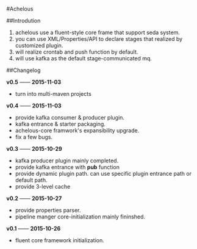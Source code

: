#Achelous

##Introdution
1. achelous use a fluent-style core frame that support seda system. 
2. you can use XML/Properties/API to declare stages that realized by customized plugin.
3. will realize crontab and push function by default.
4. will use kafka as the default stage-communicated mq.

##Changelog

**v0.5** —— **2015-11-03**
+ turn into multi-maven projects

**v0.4** —— **2015-11-03**
+ provide kafka consumer & producer plugin. 
+ kafka entrance & starter packaging.
+ achelous-core framwork's expansibility upgrade.
+ fix a few bugs.

**v0.3** —— **2015-10-29** 
+ kafka producer plugin mainly completed.
+ provide kafka entrance with **pub** function
+ provide dynamic plugin path. can use specific plugin entrance path or default path.
+ provide 3-level cache

**v0.2** —— **2015-10-27**
+ provide properties parser.
+ pipeline manger core-initialization mainly fininshed.

**v0.1** —— **2015-10-26**
+ fluent core framework initialization. 